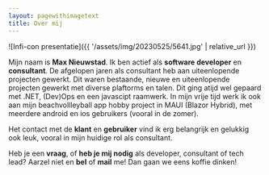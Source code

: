 ```yaml
---
layout: pagewithimagetext
title: Over mij
---
```


![Infi-con presentatie]({{ '/assets/img/20230525/5641.jpg' | relative_url }})

Mijn naam is **Max Nieuwstad**. Ik ben actief als **software developer** en **consultant**. De afgelopen jaren als consultant heb aan uiteenlopende projecten gewerkt. Dit waren bestaande, nieuwe en uiteenlopende projecten gewerkt met diverse plaftorms en talen. Dit ging atijd wel gepaard met .NET, (Dev)Ops en een javascipt raamwerk. In mijn vrije tijd werk ik ook aan mijn beachvollleyball app hobby project in MAUI (Blazor Hybrid), met meerdere android en ios gebruikers (vooral in de zomer).

Het contact met de **klant** en **gebruiker** vind ik erg belangrijk en gelukkig ook leuk, vooral in mijn huidige rol als consultant.

Heb je een **vraag**, of **heb je mij nodig** als developer, consultant of tech lead? Aarzel niet en **bel** of **mail** me! Dan gaan we eens koffie dinken!
